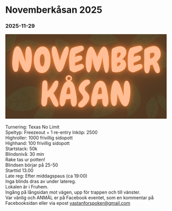 # Novemberkåsan 2025
### 2025-11-29

![Novemberkåsan 2025](assets/novemberkasan.png)

Turnering: Texas No Limit  
Speltyp: Freezeout + 1 re-entry
Inköp: 2500  
Highroller: 1000 frivillig sidopott  
Highhand: 100 frivillig sidopott  
Startstack: 50k  
Blindsnivå: 30 min  
Rake tas ur potten!  
Blindsen börjar på 25-50  
Starttid 13.00  
Late reg: Efter middagspaus (ca 19:00)  
Inga blinds dras av under latereg.  
Lokalen är i Fruhem.  
Ingång på långsidan mot vägen, upp för trappen och till vänster.  
Var vänlig och ANMÄL er på Facebook eventet, som en kommentar på Facebooksidan eller via epost vastanforspoker@gmail.com
